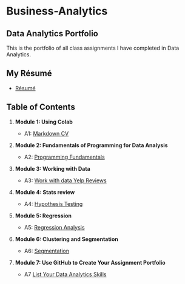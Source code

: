 # Business-Analytics
## Data Analytics Portfolio

This is the portfolio of all class assignments I have completed in Data Analytics.

## My Résumé
- [Résumé](https://colab.research.google.com/drive/1hBCEwwIHirfbWsGKbFXGg1UKqv3_uV8F)

## Table of Contents
1. **Module 1: Using Colab**
   - A1: [Markdown CV](https://colab.research.google.com/drive/1hBCEwwIHirfbWsGKbFXGg1UKqv3_uV8F)
   
2. **Module 2: Fundamentals of Programming for Data Analysis**
   - A2: [Programming Fundamentals](https://colab.research.google.com/drive/17krkiqwXOZLGud9tKlXDDP5B6GouFYNf) 
   
3. **Module 3: Working with Data**
   - A3: [Work with data Yelp Reviews](https://colab.research.google.com/drive/1ptRK4oNmvoJBrvHZZxr5GihgdtYz8vU9) 
  
4. **Module 4: Stats review**
   - A4: [Hypothesis Testing](https://colab.research.google.com/drive/17XiaM0ixSA8x7aWUU_Jc_yOLJdx2M6JJ) 

5. **Module 5: Regression**
   - A5: [Regression Analysis](https://colab.research.google.com/drive/1zC8PGp0rWUjx2U64--nXBWIFO4BFAhza)  

6. **Module 6: Clustering and Segmentation**
   - A6: [Segmentation](https://colab.research.google.com/drive/1JwnV_UXKWYml7LAfsYhNL9gO411zs6wh)  
   
7. **Module 7: Use GitHub to Create Your Assignment Portfolio**
    - A7 [List Your Data Analytics Skills](https://github.com/SkylarLister/Business-Analytics/blob/main/README.md)

  
